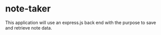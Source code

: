 # note-taker
This application will use an express.js back end with the purpose to save and retrieve note data.

